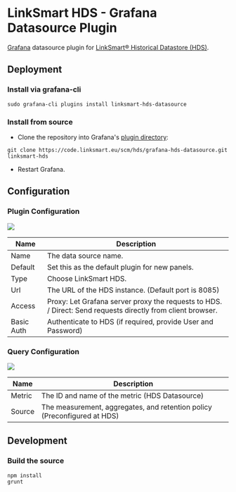 # LinkSmart HDS - Grafana Datasource Plugin
[Grafana](http://grafana.org/) datasource plugin for [LinkSmart® Historical Datastore (HDS)](https://docs.linksmart.eu/display/HDS).

## Deployment

### Install via grafana-cli
```
sudo grafana-cli plugins install linksmart-hds-datasource
```

### Install from source 

* Clone the repository into Grafana's [plugin directory](http://docs.grafana.org/plugins/installation/#grafana-plugin-directory):
```
git clone https://code.linksmart.eu/scm/hds/grafana-hds-datasource.git linksmart-hds
```
* Restart Grafana.

## Configuration

### Plugin Configuration
![](https://code.linksmart.eu/projects/HDS/repos/grafana-hds-datasource/raw/docs/datasource_config.png)


Name | Description
------------ | -------------
Name | The data source name.
Default | Set this as the default plugin for new panels.
Type | Choose LinkSmart HDS.
Url | The URL of the HDS instance. (Default port is 8085)
Access | Proxy: Let Grafana server proxy the requests to HDS. / Direct: Send requests directly from client browser.
Basic Auth | Authenticate to HDS (if required, provide User and Password)

### Query Configuration
![](https://code.linksmart.eu/projects/HDS/repos/grafana-hds-datasource/raw/docs/query_metrics.png)


Name | Description
------------ | -------------
Metric | The ID and name of the metric (HDS Datasource)
Source | The measurement, aggregates, and retention policy (Preconfigured at HDS)

## Development

### Build the source
```
npm install
grunt
```
